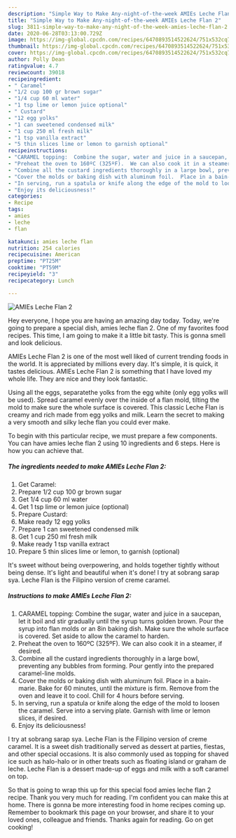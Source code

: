 ```yaml
---
description: "Simple Way to Make Any-night-of-the-week AMIEs Leche Flan 2"
title: "Simple Way to Make Any-night-of-the-week AMIEs Leche Flan 2"
slug: 3811-simple-way-to-make-any-night-of-the-week-amies-leche-flan-2
date: 2020-06-28T03:13:00.729Z
image: https://img-global.cpcdn.com/recipes/6470893514522624/751x532cq70/amies-leche-flan-2-recipe-main-photo.jpg
thumbnail: https://img-global.cpcdn.com/recipes/6470893514522624/751x532cq70/amies-leche-flan-2-recipe-main-photo.jpg
cover: https://img-global.cpcdn.com/recipes/6470893514522624/751x532cq70/amies-leche-flan-2-recipe-main-photo.jpg
author: Polly Dean
ratingvalue: 4.7
reviewcount: 39018
recipeingredient:
- " Caramel"
- "1/2 cup 100 gr brown sugar"
- "1/4 cup 60 ml water"
- "1 tsp lime or lemon juice optional"
- " Custard"
- "12 egg yolks"
- "1 can sweetened condensed milk"
- "1 cup 250 ml fresh milk"
- "1 tsp vanilla extract"
- "5 thin slices lime or lemon to garnish optional"
recipeinstructions:
- "CARAMEL topping:  Combine the sugar, water and juice in a saucepan, let it boil and stir gradually until the syrup turns golden brown.  Pour the syrup into flan molds or an 8in baking dish.  Make sure the whole surface is covered.  Set aside to allow the caramel to harden."
- "Preheat the oven to 160ºC (325ºF).  We can also cook it in a steamer, if desired."
- "Combine all the custard ingredients thoroughly in a large bowl, preventing any bubbles from forming.  Pour gently into the prepared caramel-line molds."
- "Cover the molds or baking dish with aluminum foil.  Place in a bain-marie.  Bake for 60 minutes, until the mixture is firm.  Remove from the oven and leave it to cool.  Chill for 4 hours before serving."
- "In serving, run a spatula or knife along the edge of the mold to loosen the caramel.  Serve into a serving plate.  Garnish with lime or lemon slices, if desired."
- "Enjoy its deliciousness!"
categories:
- Recipe
tags:
- amies
- leche
- flan

katakunci: amies leche flan 
nutrition: 254 calories
recipecuisine: American
preptime: "PT25M"
cooktime: "PT59M"
recipeyield: "3"
recipecategory: Lunch

---
```



![AMIEs Leche Flan 2](https://img-global.cpcdn.com/recipes/6470893514522624/751x532cq70/amies-leche-flan-2-recipe-main-photo.jpg)

Hey everyone, I hope you are having an amazing day today. Today, we're going to prepare a special dish, amies leche flan 2. One of my favorites food recipes. This time, I am going to make it a little bit tasty. This is gonna smell and look delicious.

AMIEs Leche Flan 2 is one of the most well liked of current trending foods in the world. It is appreciated by millions every day. It's simple, it is quick, it tastes delicious. AMIEs Leche Flan 2 is something that I have loved my whole life. They are nice and they look fantastic.

Using all the eggs, separatethe yolks from the egg white (only egg yolks will be used). Spread caramel evenly over the inside of a flan mold, tilting the mold to make sure the whole surface is covered. This classic Leche Flan is creamy and rich made from egg yolks and milk. Learn the secret to making a very smooth and silky leche flan you could ever make.


To begin with this particular recipe, we must prepare a few components. You can have amies leche flan 2 using 10 ingredients and 6 steps. Here is how you can achieve that.

<!--inarticleads1-->

##### The ingredients needed to make AMIEs Leche Flan 2:

1. Get  Caramel:
1. Prepare 1/2 cup 100 gr brown sugar
1. Get 1/4 cup 60 ml water
1. Get 1 tsp lime or lemon juice (optional)
1. Prepare  Custard:
1. Make ready 12 egg yolks
1. Prepare 1 can sweetened condensed milk
1. Get 1 cup 250 ml fresh milk
1. Make ready 1 tsp vanilla extract
1. Prepare 5 thin slices lime or lemon, to garnish (optional)


It&#39;s sweet without being overpowering, and holds together tightly without being dense. It&#39;s light and beautiful when it&#39;s done! I try at sobrang sarap sya. Leche Flan is the Filipino version of creme caramel. 

<!--inarticleads2-->

##### Instructions to make AMIEs Leche Flan 2:

1. CARAMEL topping:  Combine the sugar, water and juice in a saucepan, let it boil and stir gradually until the syrup turns golden brown.  Pour the syrup into flan molds or an 8in baking dish.  Make sure the whole surface is covered.  Set aside to allow the caramel to harden.
1. Preheat the oven to 160ºC (325ºF).  We can also cook it in a steamer, if desired.
1. Combine all the custard ingredients thoroughly in a large bowl, preventing any bubbles from forming.  Pour gently into the prepared caramel-line molds.
1. Cover the molds or baking dish with aluminum foil.  Place in a bain-marie.  Bake for 60 minutes, until the mixture is firm.  Remove from the oven and leave it to cool.  Chill for 4 hours before serving.
1. In serving, run a spatula or knife along the edge of the mold to loosen the caramel.  Serve into a serving plate.  Garnish with lime or lemon slices, if desired.
1. Enjoy its deliciousness!


I try at sobrang sarap sya. Leche Flan is the Filipino version of creme caramel. It is a sweet dish traditionally served as dessert at parties, fiestas, and other special occasions. It is also commonly used as topping for shaved ice such as halo-halo or in other treats such as floating island or graham de leche. Leche Flan is a dessert made-up of eggs and milk with a soft caramel on top. 

So that is going to wrap this up for this special food amies leche flan 2 recipe. Thank you very much for reading. I'm confident you can make this at home. There is gonna be more interesting food in home recipes coming up. Remember to bookmark this page on your browser, and share it to your loved ones, colleague and friends. Thanks again for reading. Go on get cooking!
